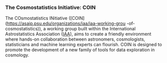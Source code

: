 ### The Cosmostatistics Initiative: COIN


The COsmostatistics INitiative ([COIN](https://asaip.psu.edu/organizations/iaa/iaa-working-grou
-of-cosmostatistics)), a working group built within the International Astrostatistics Association
([IAA](https://asaip.psu.edu/organizations/iaa/international-astrostatistics-association-overvie
)), aims to create a friendly environment where hands-on collaboration between astronomers,
cosmologists, statisticians and machine learning experts can flourish. COIN is designed to
promote the development of a new family of tools for data exploration in cosmology. 
